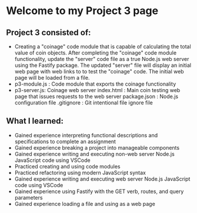 # Welcome to my Project 3 page

## Project 3 consisted of:
- Creating a "coinage" code module that is capable of calculating the total value of coin objects. After completing the "coinage" code module functionality, update the "server" code file as a true Node.js web server using the Fastify package. The updated "server" file will display an initial web page with web links to to test the "coinage" code. The initial web page will be loaded from a file.
- p3-module.js : Code module that exports the coinage functionality
- p3-server.js: Coinage web server 
index.html : Main coin testing web page that issues requests to the web server
package.json : Node.js configuration file
.gitignore : Git intentional file ignore file

## What I learned:
- Gained experience interpreting functional descriptions and specifications to complete an assignment
- Gained experience breaking a project into manageable components
- Gained experience writing and executing non-web server Node.js JavaScript code using VSCode
- Practiced creating and using code modules
- Practiced refactoring using modern JavaScript syntax
- Gained experience writing and executing web server Node.js JavaScript code using VSCode
- Gained experience using Fastify with the GET verb, routes, and query parameters
- Gained experience loading a file and using as a web page

